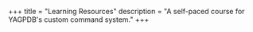+++
title = "Learning Resources"
description = "A self-paced course for YAGPDB's custom command system."
+++
